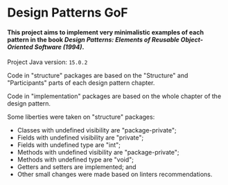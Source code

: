 # Design Patterns GoF

#### This project aims to implement very minimalistic examples of each pattern in the book _Design Patterns: Elements of Reusable Object-Oriented Software (1994)_.

Project Java version: `15.0.2`

Code in "structure" packages are based on the "Structure" and "Participants" parts of each design pattern chapter.

Code in "implementation" packages are based on the whole chapter of the design pattern.

Some liberties were taken on "structure" packages:

- Classes with undefined visibility are "package-private";
- Fields with undefined visibility are "private";
- Fields with undefined type are "int";
- Methods with undefined visibility are "package-private";
- Methods with undefined type are "void";
- Getters and setters are implemented; and
- Other small changes were made based on linters recommendations.